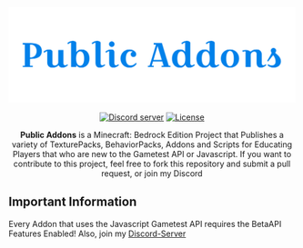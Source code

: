 <div align="center">
        <p>
            <a href="https://discord.gg/kNpn82bfkg"><img src="https://raw.githubusercontent.com/EnisGamingX/Public-Addons/main/Logo.png" width="600" alt="Public Addons" /></a>
        </p>
        <p>
            <a href="https://discord.gg/kNpn82bfkg"><img src="https://img.shields.io/discord/1039482545802317906?color=5865F2&logo=discord&logoColor=white" alt="Discord server" /></a>
            <a href="https://opensource.org/licenses/MIT"><img src="https://img.shields.io/github/license/EnisGamingX/Public-Addons" alt="License" /></a>
        </p>
    <p>
    <b>Public Addons</b> is a Minecraft: Bedrock Edition Project that Publishes a variety of TexturePacks, BehaviorPacks, Addons and Scripts for Educating Players that who are new to the Gametest API or Javascript.
If you want to contribute to this project, feel free to fork this repository and submit a pull request, or join my Discord
  </p>
</div>

## Important Information
Every Addon that uses the Javascript Gametest API requires the BetaAPI Features Enabled!
Also, join my [Discord-Server](https://discord.gg/kNpn82bfkg)
